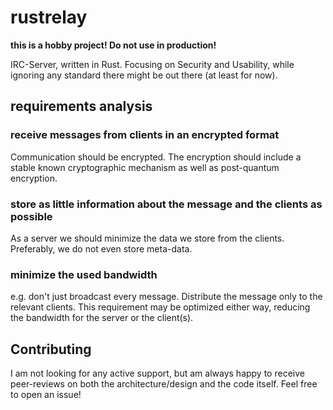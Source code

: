 # rustrelay

**this is a hobby project! Do not use in production!**

IRC-Server, written in Rust. Focusing on Security and Usability, while ignoring any standard there might be out there (at least for now). 

## requirements analysis

### receive messages from clients in an encrypted format 

Communication should be encrypted. The encryption should include a stable known cryptographic mechanism as well as post-quantum encryption. 

### store as little information about the message and the clients as possible 

As a server we should minimize the data we store from the clients. Preferably, we do not even store meta-data. 

### minimize the used bandwidth

e.g. don't just broadcast every message. Distribute the message only to the relevant clients. This requirement may be optimized either way, reducing the bandwidth for the server or the client(s). 


## Contributing

I am not looking for any active support, but am always happy to receive peer-reviews on both the architecture/design and the code itself. Feel free to open an issue! 
